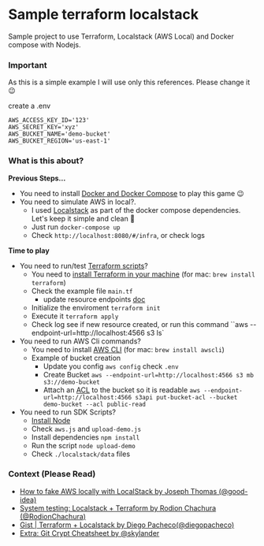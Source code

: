 # Sample terraform localstack

Sample project to use Terraform, Localstack (AWS Local) and Docker compose with Nodejs.


### Important

As this is a simple example I will use only this references. Please change it :wink:

create a .env
```
AWS_ACCESS_KEY_ID='123'
AWS_SECRET_KEY='xyz'
AWS_BUCKET_NAME='demo-bucket'
AWS_BUCKET_REGION='us-east-1'
```

### What is this about?

**Previous Steps...**
- You need to install [Docker and Docker Compose](https://docs.docker.com/install/) to play this game :wink:
- You need to simulate AWS in local?. 
    - I used [Localstack](https://localstack.cloud/) as part of the docker compose dependencies. Let's keep it simple and clean :muscle:
    - Just run `docker-compose up`
    - Check `http://localhost:8080/#/infra`, or check logs


**Time to play**
- You need to run/test [Terraform scripts](https://www.terraform.io/)? 
    - You need to [install Terraform in your machine](https://learn.hashicorp.com/terraform/azure/install_az) (for mac: `brew install terraform`)
    - Check the example file `main.tf`
        - update resource endpoints [doc](https://registry.terraform.io/providers/hashicorp/aws/latest/docs/guides/custom-service-endpoints#localstack)
    - Initialize the enviroment `terraform init`
    - Execute it `terraform apply`
    - Check log see if new resource created, or run this command ``aws --endpoint-url=http://localhost:4566 s3 ls`
- You need to run AWS Cli commands?
    - You need to install [AWS CLI](https://docs.aws.amazon.com/es_es/cli/latest/userguide/cli-chap-install.html) (for mac: `brew install awscli`)
    - Example of bucket creation
        - Update you config `aws config` check `.env`
        - Create Bucket `aws --endpoint-url=http://localhost:4566 s3 mb s3://demo-bucket`
        - Attach an [ACL](https://docs.aws.amazon.com/AmazonS3/latest/dev/acl-overview.html) to the bucket so it is readable `aws --endpoint-url=http://localhost:4566 s3api put-bucket-acl --bucket demo-bucket --acl public-read`
- You need to run SDK Scripts?
    - [Install Node](https://nodejs.org/en/download/)
    - Check `aws.js` and `upload-demo.js`
    - Install dependencies `npm install`
    - Run the script `node upload-demo`
    - Check `./localstack/data` files


### Context (Please Read)
- [How to fake AWS locally with LocalStack by Joseph Thomas (@good-idea)](https://dev.to/goodidea/how-to-fake-aws-locally-with-localstack-27me)
- [System testing: Localstack + Terraform by Rodion Chachura (@RodionChachura)](https://medium.com/@geekrodion/system-testing-localstack-terraforms-37b31ba99310)
- [Gist | Terraform + Localstack by Diego Pacheco(@diegopacheco)](https://gist.github.com/diegopacheco/6c2fe827444d4f3a350ba1f477a7d1e4)
- [Extra: Git Crypt Cheatsheet by @skylander](https://gitlab.com/snippets/1711341)
